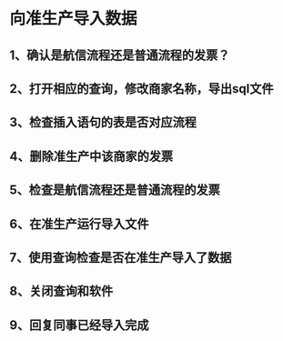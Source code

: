 # 向准生产导入数据## 1、确认是航信流程还是普通流程的发票？## 2、打开相应的查询，修改商家名称，导出sql文件## 3、检查插入语句的表是否对应流程## 4、删除准生产中该商家的发票## 5、检查是航信流程还是普通流程的发票## 6、在准生产运行导入文件## 7、使用查询检查是否在准生产导入了数据## 8、关闭查询和软件## 9、回复同事已经导入完成